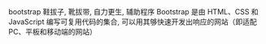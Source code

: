 bootstrap 鞋拔子, 靴拔带, 自力更生, 辅助程序
Bootstrap 是由 HTML、CSS 和 JavaScript 编写可复用代码的集合, 可以用其够快速开发出响应的网站（即适配 PC、平板和移动端的网站）